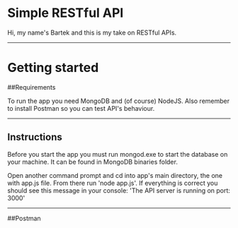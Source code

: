 Simple RESTful API
==================

Hi, my name's Bartek and this is my take on RESTful APIs.

---
Getting started
===============
##Requirements

To run the app you need MongoDB and (of course) NodeJS. Also remember to install Postman so you can test API's behaviour.

---

## Instructions
Before you start the app you must run mongod.exe to start the database on your machine. It can be found in MongoDB binaries folder.

Open another command prompt and cd into app's main directory, the one with app.js file. From there run 'node app.js'.
If everything is correct you should see this message in your console:
'The API server is running on port: 3000'

---

##Postman
